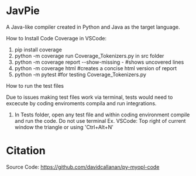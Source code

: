 # JavPie
A Java-like compiler created in Python and Java as the target language.

How to Install Code Coverage in VSCode:
1. pip install coverage
2. python -m coverage run Coverage_Tokenizers.py in src folder
3. python -m coverage report --show-missing - #shows uncovered lines
4. python -m coverage html #creates a concise html version of report
5. python -m pytest #for testing Coverage_Tokenizers.py


How to run the test files

Due to issues making test files work via terminal, tests would need to excecute by coding enviroments compila and run integrations.

1. In Tests folder, open any test file and within coding environment compile and run the code. Do not use terminal
    Ex. VSCode: Top right of current window the triangle or using 'Ctrl+Alt+N'

# Citation
Source Code:
https://github.com/davidcallanan/py-myopl-code